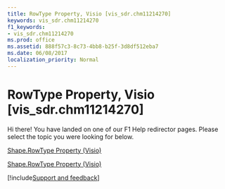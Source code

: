 ```yaml
---
title: RowType Property, Visio [vis_sdr.chm11214270]
keywords: vis_sdr.chm11214270
f1_keywords:
- vis_sdr.chm11214270
ms.prod: office
ms.assetid: 888f57c3-8c73-4bb8-b25f-3d8df512eba7
ms.date: 06/08/2017
localization_priority: Normal
---
```



# RowType Property, Visio [vis_sdr.chm11214270]

Hi there! You have landed on one of our F1 Help redirector pages. Please select the topic you were looking for below.

[Shape.RowType Property (Visio)](http://msdn.microsoft.com/library/a814cc7a-c43c-20ce-ac8f-8ecf7537ffa0.aspx)

[Shape.RowType Property (Visio)](http://msdn.microsoft.com/library/416b77f1-6cec-de5b-c2b8-c6e5b239c54c%28Office.15%29.aspx)

[!include[Support and feedback](~/includes/feedback-boilerplate.md)]
